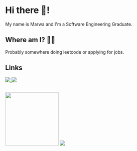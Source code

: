 # Hi there 👋!
My name is Marwa and I'm a Software Engineering Graduate. 

## Where am I? 🔭🤔    
Probably somewhere doing leetcode or applying for jobs.

## Links  
<a href="mailto:khalidmarwa786@gmail.com">
    <img src="https://img.shields.io/badge/Gmail-D14836?style=for-the-badge&logo=gmail&logoColor=white" />
</a>
<a href="https://www.linkedin.com/in/marwa-khalid333/">
    <img src="https://img.shields.io/badge/LinkedIn-0077B5?style=for-the-badge&logo=linkedin&logoColor=white" />
</a>

##
<img src="https://github-readme-stats.vercel.app/api/top-langs/?username=MarwaKhalid&theme=tokyonight&layout=compact&hide=css" height="170" />

<img src="https://github-readme-stats-git-masterrstaa-rickstaa.vercel.app/api?username=MarwaKhalid&&show_icons=true&theme=radical" />
